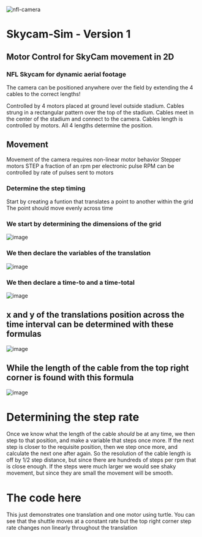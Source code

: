 ![nfl-camera](https://user-images.githubusercontent.com/22437742/196407908-cf30e197-1789-40a8-95c8-85206209ca5d.jpg)
# Skycam-Sim - Version 1

## Motor Control for SkyCam movement in 2D

### NFL Skycam for dynamic aerial footage


The camera can be positioned anywhere over the field by extending the 4 cables to the correct lengths!

Controlled by 4 motors placed at ground level outside stadium.
Cables strung in a rectangular pattern over the top of the stadium.
Cables meet in the center of the stadium and connect to the camera.
Cables length is controlled by motors.
All 4 lengths determine the position.

## Movement
Movement of the camera requires non-linear motor behavior
Stepper motors STEP a fraction of an rpm per electronic pulse
RPM can be controlled by rate of pulses sent to motors

### Determine the step timing

Start by creating a funtion that translates a point to another within the grid
The point should move evenly across time

### We start by determining the dimensions of the grid

![image](https://user-images.githubusercontent.com/22437742/196411690-18810a2d-2860-47a4-bd04-6d09efc81c22.png)

### We then declare the variables of the translation

![image](https://user-images.githubusercontent.com/22437742/196411988-76732b6d-7b40-4e05-bcfc-9a6930f4b04a.png)

### We then declare a time-to and a time-total

![image](https://user-images.githubusercontent.com/22437742/196412625-fafc8d33-6a49-435f-b22b-c55925f699d4.png)

## x and y of the translations position across the time interval can be determined with these formulas

![image](https://user-images.githubusercontent.com/22437742/196412707-f9860628-331d-4ae5-967b-d64d702c3059.png)

## While the length of the cable from the top right corner is found with this formula 

![image](https://user-images.githubusercontent.com/22437742/196414562-5f51b5f6-e9d3-4876-b39b-f2f97f648c0a.png)


# Determining the step rate

Once we know what the length of the cable *should* be at any time, we then step to that position, and make a variable that steps once more. If the next step is closer to the requisite position, then we step once more, and calculate the next one after again. So the resolution of the cable length is off by 1/2 step distance, but since there are hundreds of steps per rpm that is close enough. If the steps were much larger we would see shaky movement, but since they are small the movement will be smooth.

# The code here

This just demonstrates one translation and one motor using turtle. You can see that the shuttle moves at a constant rate but the top right corner step rate changes non linearly throughout the translation
